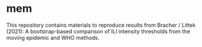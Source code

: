 # mem

This repository contains materials to reproduce results from Bracher / Littek (2021): A bootstrap-based comparison of ILI intensity thresholds from the moving epidemic and WHO methods.
